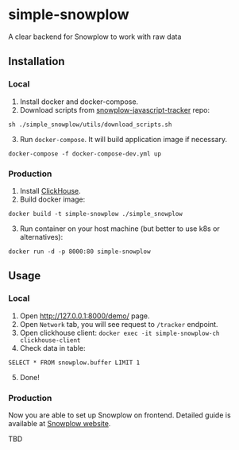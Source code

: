 # simple-snowplow
A clear backend for Snowplow to work with raw data

## Installation

### Local
1. Install docker and docker-compose.
2. Download scripts from [snowplow-javascript-tracker](https://github.com/snowplow/snowplow-javascript-tracker) repo:
```shell
sh ./simple_snowplow/utils/download_scripts.sh
```
3. Run `docker-compose`. It will build application image if necessary.
```shell
docker-compose -f docker-compose-dev.yml up
```


### Production
1. Install [ClickHouse](https://clickhouse.com/docs/en/quick-start).
2. Build docker image:
```shell
docker build -t simple-snowplow ./simple_snowplow
```
3. Run container on your host machine (but better to use k8s or alternatives):
```shell
docker run -d -p 8000:80 simple-snowplow
```

## Usage

### Local

1. Open http://127.0.0.1:8000/demo/ page.
2. Open `Network` tab, you will see request to `/tracker` endpoint.
3. Open clickhouse client: `docker exec -it simple-snowplow-ch clickhouse-client`
4. Check data in table:
```clickhouse
SELECT * FROM snowplow.buffer LIMIT 1
```
5. Done!

### Production

Now you are able to set up Snowplow on frontend.
Detailed guide is available at [Snowplow website](https://docs.snowplowanalytics.com/docs/collecting-data/collecting-from-own-applications/javascript-trackers/javascript-tracker/web-quick-start-guide/).

TBD
